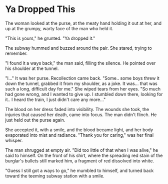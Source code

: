 <!-- TITLE: Ya Dropped This -->
<!-- SUBTITLE: A quick summary of Ya Dropped This -->

# Ya Dropped This
The woman looked at the purse, at the meaty hand holding it out at her, and up at the grumpy, warty face of the man who held it.

"This is yours," he grunted. "Ya dropped it."

The subway hummed and buzzed around the pair. She stared, trying to remember.

"I found it a ways back," the man said, filling the silence. He pointed over his shoulder at the tunnel.

"I..." It was her purse. Recollection came back. "Some.. some boys threw it down the tunnel, grabbed it from my shoulder, as a joke. It was... that was such a long, difficult day for me." She wiped tears from her eyes. "So much had gone wrong, and I wanted to give up. I stumbled down there, looking for it.. I heard the train, I just didn't care any more..."

The blood on her dress faded into visibility. The wounds she took, the injuries that caused her death, came into focus. The man didn't flinch. He just held out the purse again.

She accepted it, with a smile, and the blood became light, and her body evaporated into mist and radiance. "Thank you for caring," was her final whisper.

The man shrugged at empty air. "Did too little of that when I was alive," he said to himself. On the front of his shirt, where the spreading red stain of the burglar's bullets still marked him, a fragment of red dissolved into white.

"Guess I still got a ways to go," he mumbled to himself, and turned back toward the teeming subway station with a smile.